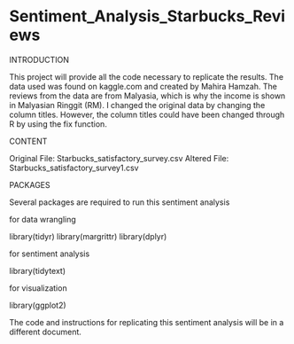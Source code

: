 # Sentiment_Analysis_Starbucks_Reviews


INTRODUCTION


This project will provide all the code necessary to replicate the results.  The data used was found on kaggle.com and created by Mahira Hamzah.  The reviews from the data are from Malyasia, which is why the income is shown in Malyasian Ringgit (RM).  I changed the original data by changing the column titles.  However, the column titles could have been changed through R by using the fix function.


CONTENT


Original File: Starbucks_satisfactory_survey.csv
Altered File: Starbucks_satisfactory_survey1.csv


PACKAGES


Several packages are required to run this sentiment analysis


for data wrangling

library(tidyr)
library(margrittr)
library(dplyr)



for sentiment analysis

library(tidytext)



for visualization

library(ggplot2)


The code and instructions for replicating this sentiment analysis will be in a different document.
